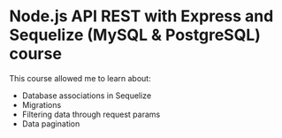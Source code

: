 # Node.js API REST with Express and Sequelize (MySQL & PostgreSQL) course

This course allowed me to learn about:

- Database associations in Sequelize
- Migrations
- Filtering data through request params
- Data pagination

